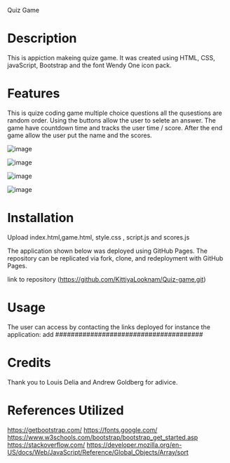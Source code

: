 Quiz Game 

# Description
This is appiction makeing quize game. It was created using HTML, CSS, javaScript, Bootstrap and the font Wendy One icon pack.

# Features
This is quize coding game multiple choice questions all the qusestions are random order. Using the buttons allow the user to selete an answer. 
The game have countdown time and tracks the user time / score. After the end game allow the user put the name and the scores.  

![image](https://github.com/KittiyaLooknam/Quiz-game/assets/149645563/202d8721-f077-4c63-89d0-b07df968c569)


![image](https://github.com/KittiyaLooknam/Quiz-game/assets/149645563/c6f55b25-1f16-45de-a24b-e79d5a001836)

![image](https://github.com/KittiyaLooknam/Quiz-game/assets/149645563/ba44aed5-e066-4912-96e6-8980dfd7df24)

![image](https://github.com/KittiyaLooknam/Quiz-game/assets/149645563/cad1b7fb-835a-427a-a93a-0e8220e43b19)


# Installation
Upload index.html,game.html, style.css , script.js and scores.js

The application shown below was deployed using GitHub Pages. The repository can be replicated via fork, clone, and redeployment with GitHub Pages.

link to repository  (https://github.com/KittiyaLooknam/Quiz-game.git)


# Usage
The user can access by contacting the links deployed for instance the application: add  ######################################

# Credits
Thank you to Louis Delia and Andrew Goldberg for adivice. 

# References Utilized
https://getbootstrap.com/
https://fonts.google.com/
https://www.w3schools.com/bootstrap/bootstrap_get_started.asp
https://stackoverflow.com/
https://developer.mozilla.org/en-US/docs/Web/JavaScript/Reference/Global_Objects/Array/sort
